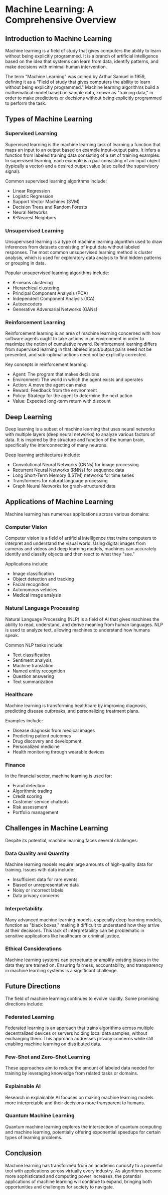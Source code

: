 # Machine Learning: A Comprehensive Overview

## Introduction to Machine Learning

Machine learning is a field of study that gives computers the ability to learn without being explicitly programmed. It is a branch of artificial intelligence based on the idea that systems can learn from data, identify patterns, and make decisions with minimal human intervention.

The term "Machine Learning" was coined by Arthur Samuel in 1959, defining it as a "Field of study that gives computers the ability to learn without being explicitly programmed." Machine learning algorithms build a mathematical model based on sample data, known as "training data," in order to make predictions or decisions without being explicitly programmed to perform the task.

## Types of Machine Learning

### Supervised Learning

Supervised learning is the machine learning task of learning a function that maps an input to an output based on example input-output pairs. It infers a function from labeled training data consisting of a set of training examples. In supervised learning, each example is a pair consisting of an input object (typically a vector) and a desired output value (also called the supervisory signal).

Common supervised learning algorithms include:
- Linear Regression
- Logistic Regression
- Support Vector Machines (SVM)
- Decision Trees and Random Forests
- Neural Networks
- K-Nearest Neighbors

### Unsupervised Learning

Unsupervised learning is a type of machine learning algorithm used to draw inferences from datasets consisting of input data without labeled responses. The most common unsupervised learning method is cluster analysis, which is used for exploratory data analysis to find hidden patterns or grouping in data.

Popular unsupervised learning algorithms include:
- K-means clustering
- Hierarchical clustering
- Principal Component Analysis (PCA)
- Independent Component Analysis (ICA)
- Autoencoders
- Generative Adversarial Networks (GANs)

### Reinforcement Learning

Reinforcement learning is an area of machine learning concerned with how software agents ought to take actions in an environment in order to maximize the notion of cumulative reward. Reinforcement learning differs from supervised learning in that labeled input/output pairs need not be presented, and sub-optimal actions need not be explicitly corrected.

Key concepts in reinforcement learning:
- Agent: The program that makes decisions
- Environment: The world in which the agent exists and operates
- Action: A move the agent can make
- Reward: Feedback from the environment
- Policy: Strategy for the agent to determine the next action
- Value: Expected long-term return with discount

## Deep Learning

Deep learning is a subset of machine learning that uses neural networks with multiple layers (deep neural networks) to analyze various factors of data. It is inspired by the structure and function of the human brain, specifically the interconnecting of many neurons.

Deep learning architectures include:
- Convolutional Neural Networks (CNNs) for image processing
- Recurrent Neural Networks (RNNs) for sequence data
- Long Short-Term Memory (LSTM) networks for time series
- Transformers for natural language processing
- Graph Neural Networks for graph-structured data

## Applications of Machine Learning

Machine learning has numerous applications across various domains:

### Computer Vision

Computer vision is a field of artificial intelligence that trains computers to interpret and understand the visual world. Using digital images from cameras and videos and deep learning models, machines can accurately identify and classify objects and then react to what they "see."

Applications include:
- Image classification
- Object detection and tracking
- Facial recognition
- Autonomous vehicles
- Medical image analysis

### Natural Language Processing

Natural Language Processing (NLP) is a field of AI that gives machines the ability to read, understand, and derive meaning from human languages. NLP is used to analyze text, allowing machines to understand how humans speak.

Common NLP tasks include:
- Text classification
- Sentiment analysis
- Machine translation
- Named entity recognition
- Question answering
- Text summarization

### Healthcare

Machine learning is transforming healthcare by improving diagnosis, predicting disease outbreaks, and personalizing treatment plans.

Examples include:
- Disease diagnosis from medical images
- Predicting patient outcomes
- Drug discovery and development
- Personalized medicine
- Health monitoring through wearable devices

### Finance

In the financial sector, machine learning is used for:
- Fraud detection
- Algorithmic trading
- Credit scoring
- Customer service chatbots
- Risk assessment
- Portfolio management

## Challenges in Machine Learning

Despite its potential, machine learning faces several challenges:

### Data Quality and Quantity

Machine learning models require large amounts of high-quality data for training. Issues with data include:
- Insufficient data for rare events
- Biased or unrepresentative data
- Noisy or incorrect labels
- Data privacy concerns

### Interpretability

Many advanced machine learning models, especially deep learning models, function as "black boxes," making it difficult to understand how they arrive at their decisions. This lack of interpretability can be problematic in sensitive applications like healthcare or criminal justice.

### Ethical Considerations

Machine learning systems can perpetuate or amplify existing biases in the data they are trained on. Ensuring fairness, accountability, and transparency in machine learning systems is a significant challenge.

## Future Directions

The field of machine learning continues to evolve rapidly. Some promising directions include:

### Federated Learning

Federated learning is an approach that trains algorithms across multiple decentralized devices or servers holding local data samples, without exchanging them. This approach addresses privacy concerns while still enabling machine learning on distributed data.

### Few-Shot and Zero-Shot Learning

These approaches aim to reduce the amount of labeled data needed for training by leveraging knowledge from related tasks or domains.

### Explainable AI

Research in explainable AI focuses on making machine learning models more interpretable and their decisions more transparent to humans.

### Quantum Machine Learning

Quantum machine learning explores the intersection of quantum computing and machine learning, potentially offering exponential speedups for certain types of learning problems.

## Conclusion

Machine learning has transformed from an academic curiosity to a powerful tool with applications across virtually every industry. As algorithms become more sophisticated and computing power increases, the potential applications of machine learning will continue to expand, bringing both opportunities and challenges for society to navigate.
